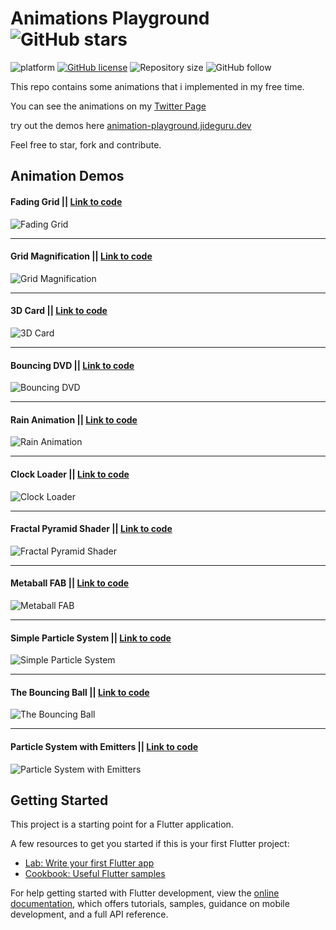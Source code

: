 # Animations Playground ![GitHub stars](https://img.shields.io/github/stars/JideGuru/animation_playground?style=social)

![platform](https://img.shields.io/badge/platform-Flutter-blue)
[![GitHub license](https://img.shields.io/badge/License-Apache2.0-blue.svg)](LICENSE)
![Repository size](https://img.shields.io/github/repo-size/JideGuru/animation_playground)
![GitHub follow](https://img.shields.io/github/followers/JideGuru?style=social)

This repo contains some animations that i implemented in my free time. 

You can see the animations on my [Twitter Page](https://twitter.com/iamjideguru) 

try out the demos here [animation-playground.jideguru.dev](https://animation-playground.jideguru.dev/)

Feel free to star, fork and contribute.

## Animation Demos

#### Fading Grid || [Link to code](https://github.com/JideGuru/animation_playground/blob/master/lib/animations/grid_magnification/fading_grid.dart)
![Fading Grid](gifs/fading-grid.gif)

---

#### Grid Magnification || [Link to code](https://github.com/JideGuru/animation_playground/blob/master/lib/animations/grid_magnification/grid_magnification.dart)
![Grid Magnification](gifs/grid-magn.gif)

---

#### 3D Card || [Link to code](https://github.com/JideGuru/animation_playground/blob/master/lib/animations/card/three_dimensional_card.dart)
![3D Card](gifs/3d-card.gif)

---

#### Bouncing DVD || [Link to code](https://github.com/JideGuru/animation_playground/blob/master/lib/animations/coding_train_challenges/bouncing_dvd.dart)
![Bouncing DVD](gifs/bouncing-dvd.gif)

---

#### Rain Animation || [Link to code](https://github.com/JideGuru/animation_playground/blob/master/lib/animations/coding_train_challenges/rain.dart)
![Rain Animation](gifs/rain.gif)

---

#### Clock Loader || [Link to code](https://github.com/JideGuru/animation_playground/blob/master/lib/animations/loaders/clock_loader.dart)
![Clock Loader](gifs/clock_loader.gif)


---

#### Fractal Pyramid Shader || [Link to code](https://github.com/JideGuru/animation_playground/blob/master/lib/shaders/fractal_pyramid.dart)
![Fractal Pyramid Shader](gifs/pyramid-shader.gif)


---

#### Metaball FAB || [Link to code](https://github.com/JideGuru/animation_playground/blob/master/lib/shaders/metaball_fab.dart)
![Metaball FAB](gifs/metaball-fab.gif)


---

#### Simple Particle System || [Link to code](https://github.com/JideGuru/animation_playground/blob/master/lib/animations/coding_train_challenges/simple_particle_system.dart)
![Simple Particle System](gifs/simple-particle-system.gif)


---

#### The Bouncing Ball || [Link to code](https://github.com/JideGuru/animation_playground/blob/master/lib/animations/coding_train_challenges/bouncing_ball.dart)
![The Bouncing Ball](gifs/bouncing-ball.gif)


---

#### Particle System with Emitters || [Link to code](https://github.com/JideGuru/animation_playground/blob/master/lib/animations/coding_train_challenges/particle_system_with_emitters.dart)
![Particle System with Emitters](gifs/particle-emitter.gif)


## Getting Started

This project is a starting point for a Flutter application.

A few resources to get you started if this is your first Flutter project:

- [Lab: Write your first Flutter app](https://docs.flutter.dev/get-started/codelab)
- [Cookbook: Useful Flutter samples](https://docs.flutter.dev/cookbook)

For help getting started with Flutter development, view the
[online documentation](https://docs.flutter.dev/), which offers tutorials,
samples, guidance on mobile development, and a full API reference.
